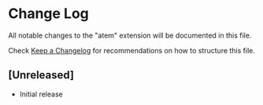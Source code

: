 # Change Log

All notable changes to the "atem" extension will be documented in this file.

Check [Keep a Changelog](http://keepachangelog.com/) for recommendations on how to structure this file.

## [Unreleased]

- Initial release
